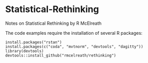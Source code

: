# Statistical-Rethinking
Notes on Statistical Rethinking by R McElreath

The code examples require the installation of several R packages:

```
install.packages("rstan")
install.packages(c("coda", "mvtnorm", "devtools", "dagitty"))
library(devtools)
devtools::install_github("rmcelreath/rethinking")
```
